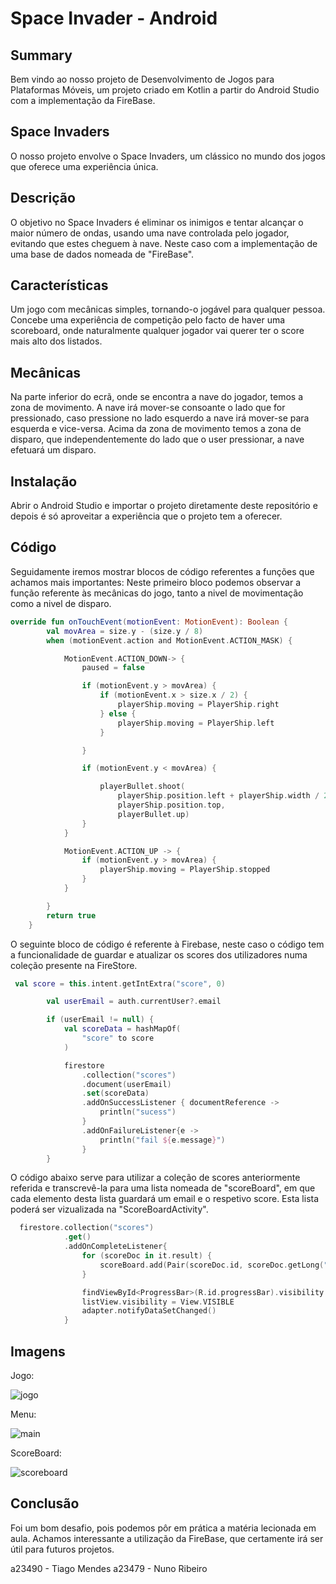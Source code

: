 # Space Invader - Android

## Summary

Bem vindo ao nosso projeto de Desenvolvimento de Jogos para Plataformas Móveis, um projeto  criado em Kotlin a partir do Android Studio com a implementação da FireBase.

## Space Invaders

O nosso projeto envolve o Space Invaders, um clássico no mundo dos jogos que oferece uma experiência única.

## Descrição

O objetivo no Space Invaders é eliminar os inimigos e tentar alcançar o maior número de ondas, usando uma nave controlada pelo jogador, evitando que estes cheguem à nave. Neste caso com a implementação de uma base de dados nomeada de "FireBase".
## Características

Um jogo com mecânicas simples, tornando-o jogável para qualquer pessoa.
Concebe uma experiência de competição pelo facto de haver uma scoreboard, onde naturalmente qualquer jogador vai querer ter o score mais alto dos listados.

## Mecânicas

Na parte inferior do ecrã, onde se encontra a nave do jogador, temos a zona de movimento. A nave irá mover-se consoante o lado que for pressionado, caso pressione no lado esquerdo a nave irá mover-se para esquerda e vice-versa.
Acima da zona de movimento temos a zona de disparo, que independentemente do lado que o user pressionar, a nave efetuará um disparo.

## Instalação

Abrir o Android Studio e importar o projeto diretamente deste repositório e depois é só aproveitar a experiência que o projeto tem a oferecer.

## Código
Seguidamente iremos mostrar blocos de código referentes a funções que achamos mais importantes:
Neste primeiro bloco podemos observar a função referente às mecânicas do jogo, tanto a nivel de movimentação como a nivel de disparo.
```kotlin
override fun onTouchEvent(motionEvent: MotionEvent): Boolean {
        val movArea = size.y - (size.y / 8)
        when (motionEvent.action and MotionEvent.ACTION_MASK) {

            MotionEvent.ACTION_DOWN-> {
                paused = false

                if (motionEvent.y > movArea) {
                    if (motionEvent.x > size.x / 2) {
                        playerShip.moving = PlayerShip.right
                    } else {
                        playerShip.moving = PlayerShip.left
                    }

                }

                if (motionEvent.y < movArea) {

                    playerBullet.shoot(
                        playerShip.position.left + playerShip.width / 2f,
                        playerShip.position.top,
                        playerBullet.up)
                }
            }

            MotionEvent.ACTION_UP -> {
                if (motionEvent.y > movArea) {
                    playerShip.moving = PlayerShip.stopped
                }
            }

        }
        return true
    }
```
O seguinte bloco de código é referente à Firebase, neste caso o código tem a funcionalidade de guardar e atualizar os scores dos utilizadores numa coleção presente na FireStore.
```kotlin
 val score = this.intent.getIntExtra("score", 0)

        val userEmail = auth.currentUser?.email

        if (userEmail != null) {
            val scoreData = hashMapOf(
                "score" to score
            )

            firestore
                .collection("scores")
                .document(userEmail)
                .set(scoreData)
                .addOnSuccessListener { documentReference ->
                    println("sucess")
                }
                .addOnFailureListener{e ->
                    println("fail ${e.message}")
                }
        }
```
O código abaixo serve para utilizar a coleção de scores anteriormente referida e transcrevê-la para uma lista nomeada de "scoreBoard", em que cada elemento desta lista guardará um email e o respetivo score. Esta lista poderá ser vizualizada na "ScoreBoardActivity". 
```kotlin
  firestore.collection("scores")
            .get()
            .addOnCompleteListener{
                for (scoreDoc in it.result) {
                    scoreBoard.add(Pair(scoreDoc.id, scoreDoc.getLong("score")!!.toInt()))
                }

                findViewById<ProgressBar>(R.id.progressBar).visibility = View.GONE
                listView.visibility = View.VISIBLE
                adapter.notifyDataSetChanged()
            }
```
## Imagens
Jogo:

![jogo](https://github.com/mendes001/MobileProj/assets/101103833/1248f348-7bc5-4641-91fe-6f5ac0176cb7)

Menu:

![main](https://github.com/mendes001/MobileProj/assets/101103833/74a6ab47-905f-4aff-ac3d-74adc4a6d361)

ScoreBoard:

![scoreboard](https://github.com/mendes001/MobileProj/assets/101103833/fa370aad-577b-4386-ac2b-1fcec005c5ba)

## Conclusão

Foi um bom desafio, pois podemos pôr em prática a matéria lecionada em aula. Achamos interessante a utilização da FireBase, que certamente irá ser útil para futuros projetos.

a23490 - Tiago Mendes
a23479 - Nuno Ribeiro







